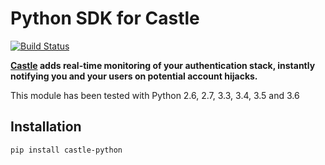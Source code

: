 # Python SDK for Castle

[![Build Status](https://travis-ci.org/castle/castle-python.png)](https://travis-ci.org/castle/castle-python)

**[Castle](https://castle.io) adds real-time monitoring of your authentication stack, instantly notifying you and your users on potential account hijacks.**

This module has been tested with Python 2.6, 2.7, 3.3, 3.4, 3.5 and 3.6

## Installation

```bash
pip install castle-python
```
